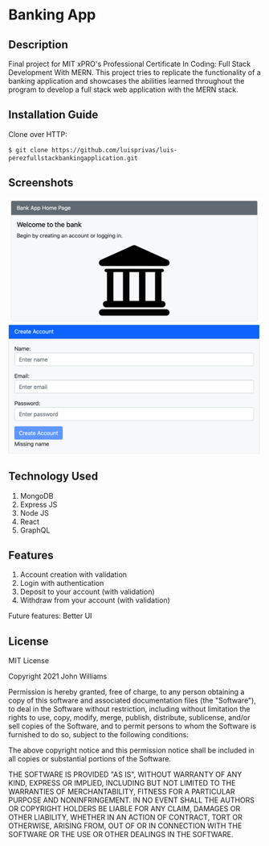 # Banking App

## Description

Final project for MIT xPRO's Professional Certificate In Coding: Full Stack Development With MERN. This project tries to replicate the functionality of a banking application and showcases the abilities learned
throughout the program to develop a full stack web application with the MERN stack.

## Installation Guide

Clone over HTTP:

    $ git clone https://github.com/luisprivas/luis-perezfullstackbankingapplication.git

## Screenshots

![Home](./public/images/home.png)
![Create Account](./public/images/createaccount.png)

## Technology Used

1. MongoDB
2. Express JS
3. Node JS
4. React
5. GraphQL

## Features

1. Account creation with validation
2. Login with authentication
3. Deposit to your account (with validation)
4. Withdraw from your account (with validation)

Future features: Better UI

## License

MIT License

Copyright 2021 John Williams

Permission is hereby granted, free of charge, to any person obtaining a copy of this software and associated documentation files (the "Software"), to deal in the Software without restriction, including without limitation the rights to use, copy, modify, merge, publish, distribute, sublicense, and/or sell copies of the Software, and to permit persons to whom the Software is furnished to do so, subject to the following conditions:

The above copyright notice and this permission notice shall be included in all copies or substantial portions of the Software.

THE SOFTWARE IS PROVIDED "AS IS", WITHOUT WARRANTY OF ANY KIND, EXPRESS OR IMPLIED, INCLUDING BUT NOT LIMITED TO THE WARRANTIES OF MERCHANTABILITY, FITNESS FOR A PARTICULAR PURPOSE AND NONINFRINGEMENT. IN NO EVENT SHALL THE AUTHORS OR COPYRIGHT HOLDERS BE LIABLE FOR ANY CLAIM, DAMAGES OR OTHER LIABILITY, WHETHER IN AN ACTION OF CONTRACT, TORT OR OTHERWISE, ARISING FROM, OUT OF OR IN CONNECTION WITH THE SOFTWARE OR THE USE OR OTHER DEALINGS IN THE SOFTWARE.
